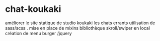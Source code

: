 # chat-koukaki
améliorer le site statique de studio koukaki les chats errants
utilisation de sass/scss . mise en place de mixins 
bibliothèque skroll/swiper en local 
création de menu burger /jquery 
